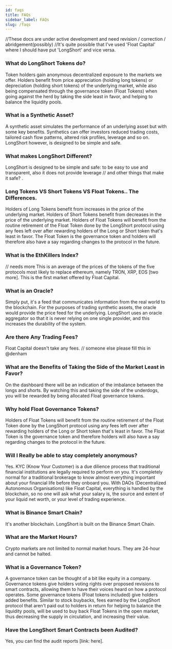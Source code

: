 ```yaml
---
id: faqs
title: FAQs
sidebar_label: FAQs
slug: /faqs
---
```


//These docs are under active development and need revision / correction / abridgement(possibly)
//It's quite possible that I've used 'Float Capital' where I should have put 'LongShort' and vice versa. 


### What do LongShort Tokens do?

Token holders gain anonymous decentralized exposure to the markets we offer. Holders benefit from price appreciation (holding long tokens) or depreciation (holding short tokens) of the underlying market, while also being compensated through the governance token (Float Tokens) when going against the herd by taking the side least in favor, and helping to balance the liquidity pools.

### What is a Synthetic Asset?

A synthetic asset simulates the performance of an underlying asset but with some key benefits. Synthetics can offer investors reduced trading costs, tailored cash flow patterns, altered risk profiles, leverage and so on. LongShort however, is designed to be simple and safe. 

### What makes LongShort Different? 

LongShort is designed to be simple and safe: to be easy to use and transparent, also it does not provide leverage // and other things that make it safe? .  

### Long Tokens VS Short Tokens VS Float Tokens.. The Differences.

Holders of Long Tokens benefit from increases in the price of the underlying market. Holders of Short Tokens benefit from decreases in the price of the underlying market. Holders of Float Tokens will benefit from the routine retirement of the Float Token done by the LongShort protocol using any fees left over after rewarding holders of the Long or Short token that's least in favor. The Float Token is the governance token and holders will therefore also have a say regarding changes to the protocol in the future.

### What is the EthKillers Index? 

// needs more
This is an average of the prices of the tokens of the five protocols most likely to replace ethereum, namely TRON, XRP, EOS [two more]. This is the first market offered by Float Capital.
### What is an Oracle? 

Simply put, it's a feed that communicates information from the real world to the blockchain. For the purposes of trading synthetic assets, the oracle would provide the price feed for the underlying. LongShort uses an oracle aggregator so that it is never relying on one single provider, and this increases the durability of the system. 

### Are there Any Trading Fees? 

Float Capital doesn't take any fees. 
// someone else please fill this in @denham

### What are the Benefits of Taking the Side of the Market Least in Favor?

 On the dashboard there will be an indication of the imbalance between the longs and shorts. By watching this and taking the side of the underdogs, you will be rewarded by being allocated Float governance tokens. 
 
 ### Why hold Float Governance Tokens?

 Holders of Float Tokens will benefit from the routine retirement of the Float Token done by the LongShort protocol using any fees left over after rewarding holders of the Long or Short token that's least in favor. The Float Token is the governance token and therefore holders will also have a say regarding changes to the protocol in the future.

### Will I Really be able to stay completely anonymous? 

Yes. KYC (Know Your Customer) is a due dilience process that traditional financial institutions are legally required to perform on you. It's completely normal for a traditional brokerage to know almost everything important about your financial life before they onboard you. With DAOs (Decentralized Autonomous Organisations) like Float Capital, everything is handled by the blockchain, so no one will ask what your salary is, the source and extent of your liquid net worth, or your level of trading experience.

### What is Binance Smart Chain?
It's another blockchain. LongShort is built on the Binance Smart Chain. 

### What are the Market Hours?  

Crypto markets are not limited to normal market hours. They are 24-hour and cannot be halted.  

### What is a Governance Token?

A governance token can be thought of a bit like equity in a company. Governance tokens give holders voting rights over proposed revisions to smart contracts, allowing them to have their voices heard on how a protocol operates. Some governance tokens (Float tokens included) give holders added benefits. Similar to stock buybacks, fees earned by the LongShort protocol that aren't paid out to holders in return for helping to balance the liquidity pools, will be used to buy back Float Tokens in the open market, thus decreasing the supply in circulation, and increasing their value.  

### Have the LongShort Smart Contracts been Audited?

Yes, you can find the audit reports [link: here].






